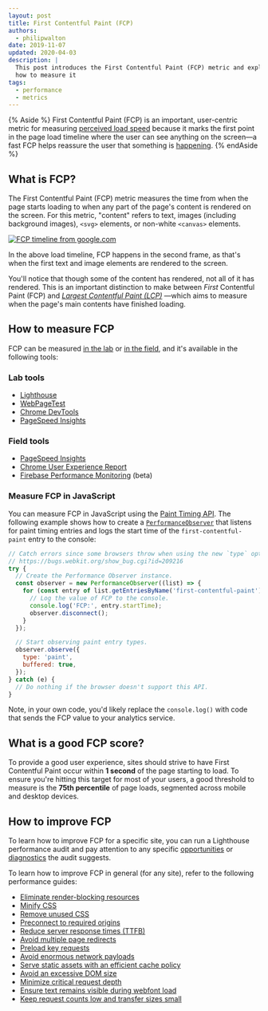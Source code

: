 ```yaml
---
layout: post
title: First Contentful Paint (FCP)
authors:
  - philipwalton
date: 2019-11-07
updated: 2020-04-03
description: |
  This post introduces the First Contentful Paint (FCP) metric and explains
  how to measure it
tags:
  - performance
  - metrics
---
```


{% Aside %}
  First Contentful Paint (FCP) is an important, user-centric metric for
  measuring [perceived load
  speed](/user-centric-performance-metrics/#types-of-metrics) because it marks
  the first point in the page load timeline where the user can see anything on
  the screen&mdash;a fast FCP helps reassure the user that something is
  [happening](/user-centric-performance-metrics/#questions).
{% endAside %}

## What is FCP?

The First Contentful Paint (FCP) metric measures the time from when the page
starts loading to when any part of the page's content is rendered on the screen.
For this metric, "content" refers to text, images (including background images),
`<svg>` elements, or non-white `<canvas>` elements.

[![FCP timeline from google.com](fcp-filmstrip.png)](fcp-filmstrip.png)

In the above load timeline, FCP happens in the second
frame, as that's when the first text and image elements are rendered to the
screen.

You'll notice that though some of the content has rendered, not all of it has
rendered. This is an important distinction to make between _First_ Contentful
Paint (FCP) and _[Largest Contentful Paint (LCP)](/lcp/)_
&mdash;which aims to measure when the page's main contents have finished
loading.

## How to measure FCP

FCP can be measured [in the lab](/user-centric-performance-metrics/#in-the-lab) or [in the
field](/user-centric-performance-metrics/#in-the-field), and it's available in the following
tools:

### Lab tools

- [Lighthouse](https://developers.google.com/web/tools/lighthouse/)
- [WebPageTest](https://www.webpagetest.org/)
- [Chrome DevTools](https://developers.google.com/web/tools/chrome-devtools/)
- [PageSpeed Insights](https://developers.google.com/speed/pagespeed/insights/)

### Field tools

- [PageSpeed Insights](https://developers.google.com/speed/pagespeed/insights/)
- [Chrome User Experience
  Report](https://developers.google.com/web/tools/chrome-user-experience-report)
- [Firebase Performance
  Monitoring](https://firebase.google.com/docs/perf-mon/get-started-web) (beta)

### Measure FCP in JavaScript

You can measure FCP in JavaScript using the [Paint Timing
API](https://w3c.github.io/paint-timing/). The following example shows how to
create a
[`PerformanceObserver`](https://developer.mozilla.org/en-US/docs/Web/API/PerformanceObserver)
that listens for paint timing entries and logs the start time of the
`first-contentful-paint` entry to the console:

```js
// Catch errors since some browsers throw when using the new `type` option.
// https://bugs.webkit.org/show_bug.cgi?id=209216
try {
  // Create the Performance Observer instance.
  const observer = new PerformanceObserver((list) => {
    for (const entry of list.getEntriesByName('first-contentful-paint')) {
      // Log the value of FCP to the console.
      console.log('FCP:', entry.startTime);
      observer.disconnect();
    }
  });

  // Start observing paint entry types.
  observer.observe({
    type: 'paint',
    buffered: true,
  });
} catch (e) {
  // Do nothing if the browser doesn't support this API.
}
```

Note, in your own code, you'd likely replace the `console.log()` with code that
sends the FCP value to your analytics service.

## What is a good FCP score?

To provide a good user experience, sites should strive to have First Contentful
Paint occur within **1 second** of the page starting to load. To ensure you're
hitting this target for most of your users, a good threshold to measure is the
**75th percentile** of page loads, segmented across mobile and desktop devices.

## How to improve FCP

To learn how to improve FCP for a specific site, you can run a Lighthouse
performance audit and pay attention to any specific
[opportunities](/lighthouse-performance/#opportunities) or
[diagnostics](/lighthouse-performance/#diagnostics) the audit suggests.

To learn how to improve FCP in general (for any site), refer to the following
performance guides:

- [Eliminate render-blocking resources](/render-blocking-resources/)
- [Minify CSS](/unminified-css/)
- [Remove unused CSS](/unused-css-rules/)
- [Preconnect to required origins](/uses-rel-preconnect/)
- [Reduce server response times (TTFB)](/time-to-first-byte/)
- [Avoid multiple page redirects](/redirects/)
- [Preload key requests](/uses-rel-preload/)
- [Avoid enormous network payloads](/total-byte-weight/)
- [Serve static assets with an efficient cache policy](/uses-long-cache-ttl/)
- [Avoid an excessive DOM size](/dom-size/)
- [Minimize critical request depth](/critical-request-chains/)
- [Ensure text remains visible during webfont load](/font-display/)
- [Keep request counts low and transfer sizes small](/resource-summary/)

